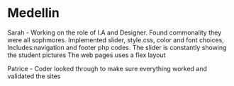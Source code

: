 # Medellin

Sarah - Working on the role of I.A and Designer. Found commonality they were all sophmores.
Implemented slider, style.css, color and font choices, Includes:navigation and footer php codes.
The slider is constantly showing the student pictures
The web pages uses a flex layout


Patrice - Coder looked through to make sure everything worked and validated the sites



